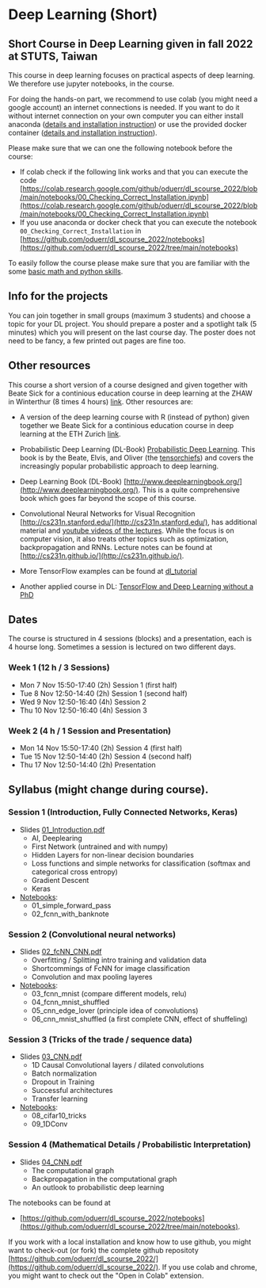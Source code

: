
# Deep Learning (Short)
## Short Course in Deep Learning given in fall 2022 at STUTS, Taiwan 

This course in deep learning focuses on practical aspects of deep learning. We therefore use jupyter notebooks, in the course. 

For doing the hands-on part, we recommend to use colab (you might need a google account) an internet connections is needed. If you want to do it without internet connection on your own computer you can either install anaconda ([details and installation instruction](anaconda.md)) or use the provided docker container ([details and installation instruction](docker.md)).

Please make sure that we can one the following notebook before the course:
* If colab check if the following link works and that you can execute the code  [https://colab.research.google.com/github/oduerr/dl_scourse_2022/blob/main/notebooks/00_Checking_Correct_Installation.ipynb](https://colab.research.google.com/github/oduerr/dl_scourse_2022/blob/main/notebooks/00_Checking_Correct_Installation.ipynb)
* If you use anaconda or docker check that you can execute the notebook `00_Checking_Correct_Installation` in [https://github.com/oduerr/dl_scourse_2022/notebooks](https://github.com/oduerr/dl_scourse_2022/tree/main/notebooks)

To easily follow the course please make sure that you are familiar with the some [basic math and python skills](prerequistites.md). 

## Info for the projects
You can join together in small groups (maximum 3 students) and choose a topic for your DL project. You should prepare a poster and a spotlight talk (5 minutes) which you will present on the last course day. The poster does not need to be fancy, a few printed out pages are fine too.

## Other resources 
This course a short version of a course designed and given together with Beate Sick for a continious education course in deep learning at the ZHAW in Winterthur (8 times 4 hours) [link](https://github.com/tensorchiefs/dl_course_2022). Other resources are:

* A version of the deep learning course with R (instead of python) given together we Beate Sick for a continious education course in deep learning at the ETH Zurich [link](https://github.com/tensorchiefs/dl_rcourse_2022). 

* Probabilistic Deep Learning (DL-Book) [Probabilistic Deep Learning](https://www.manning.com/books/probabilistic-deep-learning?a_aid=probabilistic_deep_learning&a_bid=78e55885). This book is by the Beate, Elvis, and Oliver (the [tensorchiefs](https://github.com/tensorchiefs)) and covers the increasingly popular probabilistic approach to deep learning.

* Deep Learning Book (DL-Book) [http://www.deeplearningbook.org/](http://www.deeplearningbook.org/). This is a quite comprehensive book which goes far beyond the scope of this course. 

* Convolutional Neural Networks for Visual Recognition [http://cs231n.stanford.edu/](http://cs231n.stanford.edu/), has additional material and [youtube videos of the lectures](https://www.youtube.com/playlist?list=PLkt2uSq6rBVctENoVBg1TpCC7OQi31AlC). While the focus is on computer vision, it also treats other topics such as optimization, backpropagation and RNNs. Lecture notes can be found at [http://cs231n.github.io/](http://cs231n.github.io/).

* More TensorFlow examples can be found at [dl_tutorial](https://github.com/oduerr/dl_tutorial/tree/master/tensorflow/) 

* Another applied course in DL: [TensorFlow and Deep Learning without a PhD](https://cloud.google.com/blog/big-data/2017/01/learn-tensorflow-and-deep-learning-without-a-phd)

## Dates 
The course is structured in 4 sessions (blocks) and a presentation, each is 4 hourse long. Sometimes a session is lectured on two different days. 
### Week 1 (12 h / 3 Sessions)
* Mon  7 Nov 15:50-17:40 (2h) Session 1 (first half)
* Tue  8 Nov 12:50-14:40 (2h) Session 1 (second half)
* Wed  9 Nov 12:50-16:40 (4h) Session 2
* Thu 10 Nov 12:50-16:40 (4h) Session 3

### Week 2 (4 h / 1 Session and Presentation)
* Mon 14 Nov 15:50-17:40 (2h) Session 4 (first half)
* Tue 15 Nov 12:50-14:40 (2h) Session 4 (second half)
* Thu 17 Nov 12:50-14:40 (2h) Presentation


## Syllabus (might change during course).
### Session 1 (Introduction, Fully Connected Networks, Keras) 
* Slides [01_Introduction.pdf](https://github.com/oduerr/dl_scourse_2022/blob/master/slides/01_Introduction.pdf)
	* AI, Deeplearing
	* First Network (untrained and with numpy)
	* Hidden Layers for non-linear decision boundaries
	* Loss functions and simple networks for classification (softmax and categorical cross entropy)
	* Gradient Descent
	* Keras  
* [Notebooks](https://github.com/oduerr/dl_scourse_2022/tree/main/notebooks): 
  * 01_simple_forward_pass
  * 02_fcnn_with_banknote 

### Session 2 (Convolutional neural networks)
* Slides [02_fcNN_CNN.pdf](https://github.com/oduerr/dl_scourse_2022/blob/master/slides/02_fcNN_CNN.pdf)
	* Overfitting / Splitting intro training and validation data
	* Shortcommings of FcNN for image classification
	* Convolution and max pooling layeres
* [Notebooks](https://github.com/oduerr/dl_scourse_2022/tree/main/notebooks): 
	* 03_fcnn_mnist (compare different models, relu)
	* 04_fcnn_mnist_shuffled 
	* 05_cnn_edge_lover (principle idea of convolutions)
	* 06_cnn_mnist_shuffled (a first complete CNN, effect of shuffeling)

### Session 3 (Tricks of the trade / sequence data)
* Slides [03_CNN.pdf](https://github.com/oduerr/dl_scourse_2022/blob/master/slides/03_CNN.pdf)
    * 1D Causal Convolutional layers / dilated convolutions
    * Batch normalization
    * Dropout in Training
    * Successful architectures
    * Transfer learning
* [Notebooks](https://github.com/oduerr/dl_scourse_2022/tree/main/notebooks):
	* 08_cifar10_tricks 
	* 09_1DConv

### Session 4 (Mathematical Details / Probabilistic Interpretation)
* Slides [04_CNN.pdf](https://github.com/oduerr/dl_scourse_2022/blob/master/slides/04_Details.pdf)
    * The computational graph 
    * Backpropagation in the computational graph
    * An outlook to probabilistic deep learning

The notebooks can be found at
* [https://github.com/oduerr/dl_scourse_2022/notebooks](https://github.com/oduerr/dl_scourse_2022/tree/main/notebooks). 

If you work with a local installation and know how to use github, you might want to check-out (or fork) the complete github repositoty [https://github.com/oduerr/dl_scourse_2022/](https://github.com/oduerr/dl_scourse_2022/). If you use colab and chrome, you might want to check out the "Open in Colab" extension. 





